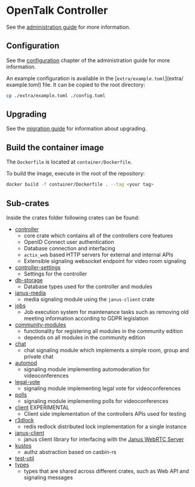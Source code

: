 <!--
SPDX-FileCopyrightText: OpenTalk GmbH <mail@opentalk.eu>

SPDX-License-Identifier: EUPL-1.2
-->

# OpenTalk Controller

See the [administration guide](docs/admin/README.md) for more information.

## Configuration

See the [configuration](docs/admin/configuration.md) chapter of the
administration guide for more information.

An example configuration is available in the [`extra/example.toml`](extra/
example.toml) file. It can be copied to the root directory:

```sh
cp ./extra/example.toml ./config.toml
```

## Upgrading

See the [migration guide](docs/admin/migration.md) for information about upgrading.

## Build the container image

The `Dockerfile` is located at `container/Dockerfile`.

To build the image, execute in the root of the repository:

```bash
docker build -f container/Dockerfile . --tag <your tag>
```

## Sub-crates

Inside the crates folder following crates can be found:

- [controller](crates/controller)
    - core crate which contains all of the controllers core features
    - OpenID Connect user authentication
    - Database connection and interfacing
    - `actix_web` based HTTP servers for external and internal APIs
    - Extensible signaling websocket endpoint for video room signaling
- [controller-settings](crates/controller-settings)
    - Settings for the controller
- [db-storage](crates/db-storage)
    - Database types used for the controller and modules
- [janus-media](crates/janus-media)
    - media signaling module using the `janus-client` crate
- [jobs](crates/jobs)
    - Job execution system for maintenance tasks such as removing old meeting information according to GDPR legislation
- [community-modules](crates/community-modules)
    - functionality for registering all modules in the community edition
    - depends on all modules in the community edition
- [chat](crates/chat)
    - chat signaling module which implements a simple room, group and private chat
- [automod](crates/automod)
    - signaling module implementing automoderation for videoconferences
- [legal-vote](crates/legal-vote)
    - signaling module implementing legal vote for videoconferences
- [polls](crates/polls)
    - signaling module implementing polls for videoconferences
- [client](crates/client) EXPERIMENTAL
    - Client side implementation of the controllers APIs used for testing
- [r3dlock](crates/r3dlock)
    - redis redlock distributed lock implementation for a single instance
- [janus-client](crates/janus-client)
    - janus client library for interfacing with the [Janus WebRTC Server](https://janus.conf.meetecho.com/)
- [kustos](crates/kustos)
    - authz abstraction based on casbin-rs
- [test-util](crates/test-util)
- [types](crates/types)
    - types that are shared across different crates, such as Web API and signaling messages
